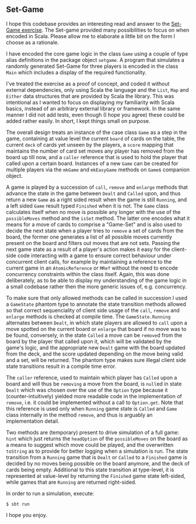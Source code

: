 ## Set-Game

I hope this codebase provides an interesting read and answer to the [Set-Game exercise](https://www.setgame.com/sites/default/files/instructions/SET%20INSTRUCTIONS%20-%20ENGLISH.pdf).  The Set-game provided many possibilities to focus on when encoded in Scala.  Please allow me to elaborate a little bit on the form I choose as a rationale.

I have encoded the core game logic in the class `Game` using a couple of type alias definitions in the package object `setgame`.  A program that simulates a randomly generated Set-Game for three players is encoded in the class `Main` which includes a display of the required functionality.

I've treated the exercise as a proof of concept, and coded it without external dependencies, only using Scala the language and the `List`, `Map` and `Either` data structures that are provided by Scala the library.  This was intentional as I wanted to focus on displaying my familiarity with Scala basics, instead of an arbitrary external library or framework.  In the same manner I did not add tests, even though (I hope you agree) these could be added rather easily.  In short, I kept things small on purpose.

The overall design treats an instance of the case class `Game` as a step in the game, containing at value level the current `board` of cards on the table, the current `deck` of cards yet unseen by the players, a `score` mapping that maintains the number of card set moves any player has removed from the board up till now, and a `caller` reference that is used to hold the player that called upon a certain board.  Instances of a new `Game` can be created for multiple players via the `mkGame` and `mkEasyGame` methods on `Game`s companion object.

A game is played by a succession of `call`, `remove` and `enlarge` methods that advance the state in the game between `Dealt` and `Called` upon, and thus return a new `Game` as a right sided result when the game is still `Running`, and a left sided `Game` result typed `Finished` when it is not.  The `Game` class calculates itself when no move is possible any longer with the use of the `possibleMoves` method and the `isSet` method.  The latter one encodes what it means for a move of cards to comprise a "Game-Set" and is also used to decide the next state when a player tries to `remove` a set of cards from the board, the former one generates a list of all possible moves currently present on the board and filters out moves that are not sets.  Passing the next game state as a result of a player's action makes it easy for the client-side code interacting with a game to ensure correct behaviour under concurrent client calls, for example by maintaining a reference to the current game in an `AtomicReference` or `MRef` without the need to encode concurrency constraints within the class itself.  Again, this was done deliberately, as to be able to display my understanding of the game logic in a small codebase rather then the more generic issues of, e.g. concurrency.

To make sure that only allowed methods can be called in succession I used a `GameState` phantom type to annotate the state transition methods allowed so that correct sequenciality of client side usage of the `call`, `remove` and `enlarge` methods is checked at compile time.  The `GameState.Running` alternates between `Dealt`, in which state players are allowed to `call` upon a move spotted on the current board or `enlarge` that board if no move was to be found, conversely, in the state `Called` a move can be `remove`d from the board by the player that called upon it, which will be validated by the game's logic, and the appropriate new `Dealt` game with the board updated from the deck, and the score updated depending on the move being valid and a set, will be returned.  The phantom type makes sure illegal client side state transitions result in a compile time error.

The `caller` reference, used to maintain which player has `Called` upon a board and will thus be `removing` a move from the board, is `null`ed in state `Dealt` which was chosen over the use of the `Option` type because it (counter-intuitively) yielded more readable code in the implementation of `remove`, i.e. it could be implemented without a call to `Option.get`.  Note that this reference is used only when `Running` game state is `Called` and `Game` class internally in the method `remove`, and thus is arguably an implementation detail.

Two methods are (temporary) present to drive simulation of a full game: `hint` which just returns the `headOption` of the `possibleMoves` on the board as a means to suggest which move could be played, and the overwritten `toString` as to provide for better logging when a simulation is run. The state transition from a `Running` game that is `Dealt` or `Called` to a `Finished` game is decided by no moves being possible on the board anymore, and the deck of cards being empty.  Additional to this state transition at type-level, it is represented at value-level by returning the `Finished` game state left-sided, while games that are `Running` are returned right-sided.

In order to run a simulation, execute:

```
$ sbt run
```

I hope you enjoy.
